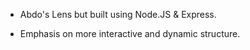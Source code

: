 - Abdo's Lens but built using Node.JS & Express.

- Emphasis on more interactive and dynamic structure.

